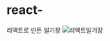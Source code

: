 # react-
리액트로 만든 일기장
![리액트일기장](https://user-images.githubusercontent.com/79193811/185033010-6ebeba92-8be6-448b-a044-66e9614b4cb9.PNG)
